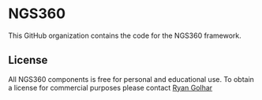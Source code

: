 # NGS360

This GitHub organization contains the code for the NGS360 framework.

## License

All NGS360 components is free for personal and educational use.  To obtain a license for commercial purposes please contact [Ryan Golhar](mailto:ngsbioinformatics@gmail.com)
